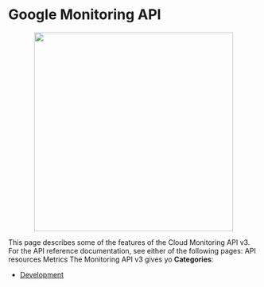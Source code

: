 # Google Monitoring API

<p align="center">
    <img width="400" src="https://raw.githubusercontent.com/awesome-apis/awesome-apis/apis/google-monitoring-api/logo_256x256.png" />
</p>


This page describes some of the features of the Cloud Monitoring API v3. For the API reference documentation, see either of the following pages: API resources Metrics The Monitoring API v3 gives yo
**Categories**:

- [Development](https://github/awesome-apis/awesome-apis#development)



